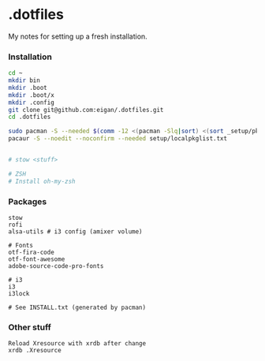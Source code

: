 # .dotfiles
My notes for setting up a fresh installation.

### Installation
```sh
cd ~
mkdir bin
mkdir .boot
mkdir .boot/x
mkdir .config
git clone git@github.com:eigan/.dotfiles.git
cd .dotfiles

sudo pacman -S --needed $(comm -12 <(pacman -Slq|sort) <(sort _setup/pkglist.txt) )
pacaur -S --noedit --noconfirm --needed setup/localpkglist.txt


# stow <stuff>

# ZSH
# Install oh-my-zsh

```

### Packages
```
stow
rofi
alsa-utils # i3 config (amixer volume)

# Fonts
otf-fira-code
otf-font-awesome
adobe-source-code-pro-fonts

# i3
i3
i3lock

# See INSTALL.txt (generated by pacman)
```


### Other stuff
```
Reload Xresource with xrdb after change
xrdb .Xresource
```

